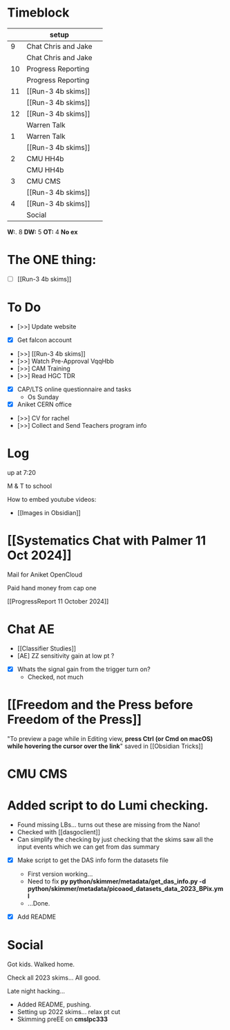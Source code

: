 # Timeblock

|     | setup               |     |
| --- | ------------------- | --- |
| 9   | Chat Chris and Jake |     |
|     | Chat Chris and Jake |     |
| 10  | Progress Reporting  |     |
|     | Progress Reporting  |     |
| 11  | [[Run-3 4b skims]]  |     |
|     | [[Run-3 4b skims]]  |     |
| 12  | [[Run-3 4b skims]]  |     |
|     | Warren Talk         |     |
| 1   | Warren Talk         |     |
|     | [[Run-3 4b skims]]  |     |
| 2   | CMU HH4b            |     |
|     | CMU HH4b            |     |
| 3   | CMU CMS             |     |
|     | [[Run-3 4b skims]]  |     |
| 4   | [[Run-3 4b skims]]  |     |
|     | Social              |     |

**W:**. 8 
**DW:** 5 
**OT:** 4
**No ex**

# The ONE thing: 
- [ ] [[Run-3 4b skims]]


# To Do
- [>>] Update website
- [x] Get falcon account 
- [>>] [[Run-3 4b skims]]
- [>>] Watch Pre-Approval VqqHbb
- [>>] CAM Training
- [>>] Read HGC TDR
- [x]  CAP/LTS online questionnaire and tasks
	- Os Sunday
- [x] Aniket CERN office
- [>>] CV for rachel
- [>>] Collect and Send Teachers program info


# Log

up at 7:20

M & T to school

How to embed youtube videos:
- [[Images in Obsidian]]

# [[Systematics Chat with Palmer 11 Oct 2024]]

Mail for Aniket OpenCloud

Paid hand money from cap one

[[ProgressReport 11 October 2024]]

# Chat AE
-  [[Classifier Studies]]
- [AE] ZZ sensitivity gain at low pt ?
- [x] Whats the signal gain from the trigger turn on?
	- Checked, not much

# [[Freedom and the Press before Freedom of the Press]]

"To preview a page while in Editing view, **press Ctrl (or Cmd on macOS) while hovering the cursor over the link**" saved in [[Obsidian Tricks]]

# CMU CMS


# Added script to do Lumi checking. 
- Found missing LBs... turns out these are missing from the Nano!
- Checked with [[dasgoclient]]
- Can simplify the checking by just checking that the skims saw all the input events which we can get from das summary
- [x] Make script to get the DAS info form the datasets file
	- First version working... 
	- Need to fix **py python/skimmer/metadata/get_das_info.py -d python/skimmer/metadata/picoaod_datasets_data_2023_BPix.yml**
	- ...Done.
- [x] Add README 


# Social

Got kids.  Walked home.

Check all 2023 skims... All good. 

Late night hacking...
- Added README, pushing. 
- Setting up 2022 skims... relax pt cut
- Skimming preEE on **cmslpc333**